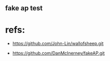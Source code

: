 ## fake ap test

# refs:

* https://github.com/John-Lin/wallofsheep.git

* https://github.com/DanMcInerney/fakeAP.git
